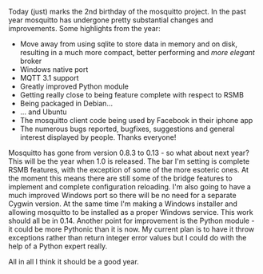 <!--
.. title: Two!
.. slug: two
.. date: 2011-10-25 23:46:24
.. tags: Events
.. category:
.. link:
.. description:
.. type: text
-->

Today (just) marks the 2nd birthday of the mosquitto project. In the past year
mosquitto has undergone pretty substantial changes and improvements. Some
highlights from the year:

 * Move away from using sqlite to store data in memory and on disk, resulting
   in a much more compact, better performing and *more elegant* broker
 * Windows native port
 * MQTT 3.1 support
 * Greatly improved Python module
 * Getting really close to being feature complete with respect to RSMB
 * Being packaged in Debian...
 * ... and Ubuntu
 * The mosquitto client code being used by Facebook in their iphone app
 * The numerous bugs reported, bugfixes, suggestions and general interest
   displayed by people. Thanks everyone!

Mosquitto has gone from version 0.8.3 to 0.13 - so what about next year? This
will be the year when 1.0 is released. The bar I'm setting is complete RSMB
features, with the exception of some of the more esoteric ones. At the moment
this means there are still some of the bridge features to implement and
complete configuration reloading. I'm also going to have a much improved
Windows port so there will be no need for a separate Cygwin version. At the
same time I'm making a Windows installer and allowing mosquitto to be installed
as a proper Windows service. This work should all be in 0.14. Another point for
improvement is the Python module - it could be more Pythonic than it is now. My
current plan is to have it throw exceptions rather than return integer error
values but I could do with the help of a Python expert really.

All in all I think it should be a good year.
